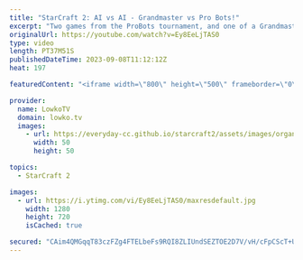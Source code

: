 ```yaml
---
title: "StarCraft 2: AI vs AI - Grandmaster vs Pro Bots!"
excerpt: "Two games from the ProBots tournament, and one of a Grandmaster Protoss taking on the AI. Uncommon strategies are played throughout these games, as the AI (artificial intelligence) makes decisions that humans would never make.  Pro Bots YouTube channel: https://www.youtube.com/@ProBotsAI https://www.youtube.com/playlist?list=PLN2WDx0iwG9U76BZMS48O0ikmohjejl5V"
originalUrl: https://youtube.com/watch?v=Ey8EeLjTAS0
type: video
length: PT37M51S
publishedDateTime: 2023-09-08T11:12:12Z
heat: 197

featuredContent: "<iframe width=\"800\" height=\"500\" frameborder=\"0\" src=\"https://www.youtube.com/embed/Ey8EeLjTAS0\" allow=\"accelerometer; autoplay; encrypted-media; gyroscope; picture-in-picture\" allowfullscreen></iframe>"

provider:
  name: LowkoTV
  domain: lowko.tv
  images:
    - url: https://everyday-cc.github.io/starcraft2/assets/images/organizations/lowko.tv-50x50.jpg
      width: 50
      height: 50

topics:
  - StarCraft 2

images:
  - url: https://i.ytimg.com/vi/Ey8EeLjTAS0/maxresdefault.jpg
    width: 1280
    height: 720
    isCached: true

secured: "CAim4QMGqqT83czFZg4FTELbeFs9RQI8ZLIUndSEZTOE2D7V/vH/cFpCScT+Umjw8SZPe+To+uOMzQVVy2XQz4CUKcmgJEsnY34z+0DW7YzVA2rohkeADDP6KEDj5dte9zaWmdmm+cAaNloW3i0HUifztUqYTqBMWVJCtyBb2IHhhBCZk/EYsvtdI9NhGbM+BiifuEP5zXdMOLyv/U4W744l1EsiVfCiOb4YXlQBNSbhi0e9JLz36EDs4RUo93gym9VnzYiTw/IfEdPW/+mNE29+Xg7DFxTN4Nf8EsXCfLsD5Krp7dGylpITMRD6X2lfPh7le9lZSIjaVwlohg796HdRBJBRfk2s3nTzunU+wB996xjtka9GSJ6VAwWEV11PO4gwa5V7biCZtNFRqjJxIIIAjbAJXj5cj/G9w2Ay8o8=;EyioZ7lMmW/mYHmBdpUFvA=="
---
```


